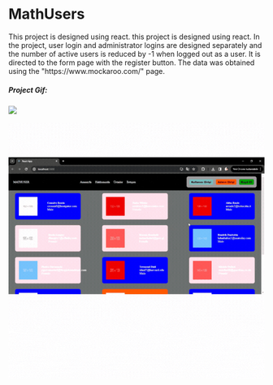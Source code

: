 <h1>MathUsers</h1>
<p>This project is designed using react.
this project is designed using react. In the project, user login and administrator logins are designed separately and the number of active users is reduced by -1 when logged out as a user. It is directed to the form page with the register button.
The data was obtained using the "https://www.mockaroo.com/" page.</p>



<h5> Project Gif:</h5>

<img src= "/assests/React MathUsers.gif" />

![Alt text](<src/assests/React MathUsers.gif>)